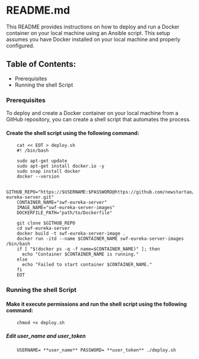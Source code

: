 README.md
=========

This README provides instructions on how to deploy and run a Docker container on your local machine using an Ansible script. This setup assumes you have Docker installed on your local machine and properly configured.

## Table of Contents:

* Prerequisites
* Running the shell Script

### Prerequisites

To deploy and create a Docker container on your local machine from a GitHub repository, you can create a shell script that automates the process.

#### Create the shell script using the following command:

		cat << EOT > deploy.sh
		#! /bin/bash
					
		sudo apt-get update
		sudo apt-get install docker.io -y
		sudo snap install docker
		docker --version
					
		GITHUB_REPO="https://$USERNAME:$PASSWORD@https://github.com/newstartao/swf-eureka-server.git"
		CONTAINER_NAME="swf-eureka-server"
		IMAGE_NAME="swf-eureka-server-images"
		DOCKERFILE_PATH="path/to/Dockerfile"
					
		git clone $GITHUB_REPO
		cd swf-eureka-server
		docker build -t swf-eureka-server-image .
		docker run -itd --name $CONTAINER_NAME swf-eureka-server-images /bin/bash
		if [ "$(docker ps -q -f name=$CONTAINER_NAME)" ]; then
		  echo "Container $CONTAINER_NAME is running."
		else
		  echo "Failed to start container $CONTAINER_NAME."
		fi		
		EOT


### Running the shell Script

#### Make it execute permissions and run the shell script using the following command:

		chmod +x deploy.sh
##### Edit user_name and user_token
		USERNAME= **user_name** PASSWORD= **user_token** ./deploy.sh


			


